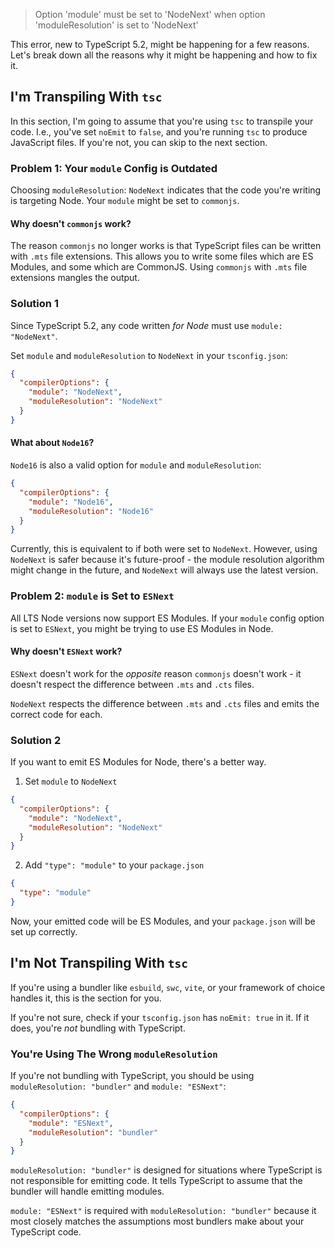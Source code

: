 > Option 'module' must be set to 'NodeNext' when option 'moduleResolution' is set to 'NodeNext'

This error, new to TypeScript 5.2, might be happening for a few reasons. Let's break down all the reasons why it might be happening and how to fix it.

## I'm Transpiling With `tsc`

In this section, I'm going to assume that you're using `tsc` to transpile your code. I.e., you've set `noEmit` to `false`, and you're running `tsc` to produce JavaScript files. If you're not, you can skip to the next section.

### Problem 1: Your `module` Config is Outdated

Choosing `moduleResolution`: `NodeNext` indicates that the code you're writing is targeting Node. Your `module` might be set to `commonjs`.

#### Why doesn't `commonjs` work?

The reason `commonjs` no longer works is that TypeScript files can be written with `.mts` file extensions. This allows you to write some files which are ES Modules, and some which are CommonJS. Using `commonjs` with `.mts` file extensions mangles the output.

### Solution 1

Since TypeScript 5.2, any code written _for Node_ must use `module: "NodeNext"`.

Set `module` and `moduleResolution` to `NodeNext` in your `tsconfig.json`:

```json
{
  "compilerOptions": {
    "module": "NodeNext",
    "moduleResolution": "NodeNext"
  }
}
```

#### What about `Node16`?

`Node16` is also a valid option for `module` and `moduleResolution`:

```json
{
  "compilerOptions": {
    "module": "Node16",
    "moduleResolution": "Node16"
  }
}
```

Currently, this is equivalent to if both were set to `NodeNext`. However, using `NodeNext` is safer because it's future-proof - the module resolution algorithm might change in the future, and `NodeNext` will always use the latest version.

### Problem 2: `module` is Set to `ESNext`

All LTS Node versions now support ES Modules. If your `module` config option is set to `ESNext`, you might be trying to use ES Modules in Node.

#### Why doesn't `ESNext` work?

`ESNext` doesn't work for the _opposite_ reason `commonjs` doesn't work - it doesn't respect the difference between `.mts` and `.cts` files.

`NodeNext` respects the difference between `.mts` and `.cts` files and emits the correct code for each.

### Solution 2

If you want to emit ES Modules for Node, there's a better way.

1. Set `module` to `NodeNext`

```json
{
  "compilerOptions": {
    "module": "NodeNext",
    "moduleResolution": "NodeNext"
  }
}
```

2. Add `"type": "module"` to your `package.json`

```json
{
  "type": "module"
}
```

Now, your emitted code will be ES Modules, and your `package.json` will be set up correctly.

## I'm Not Transpiling With `tsc`

If you're using a bundler like `esbuild`, `swc`, `vite`, or your framework of choice handles it, this is the section for you.

If you're not sure, check if your `tsconfig.json` has `noEmit: true` in it. If it does, you're _not_ bundling with TypeScript.

### You're Using The Wrong `moduleResolution`

If you're not bundling with TypeScript, you should be using `moduleResolution: "bundler"` and `module: "ESNext"`:

```json
{
  "compilerOptions": {
    "module": "ESNext",
    "moduleResolution": "bundler"
  }
}
```

`moduleResolution: "bundler"` is designed for situations where TypeScript is not responsible for emitting code. It tells TypeScript to assume that the bundler will handle emitting modules.

`module: "ESNext"` is required with `moduleResolution: "bundler"` because it most closely matches the assumptions most bundlers make about your TypeScript code.
